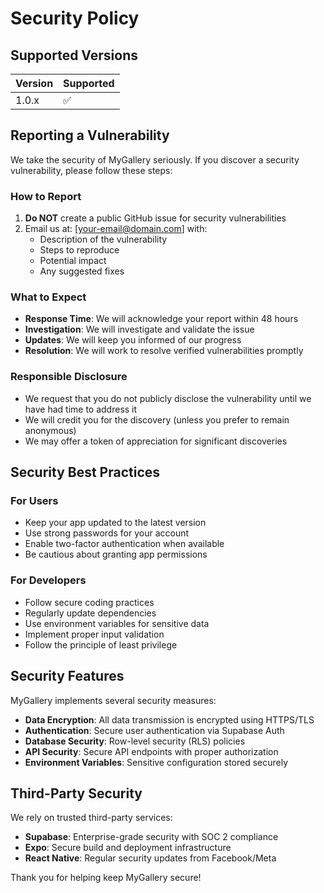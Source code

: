 # Security Policy

## Supported Versions

| Version | Supported          |
| ------- | ------------------ |
| 1.0.x   | :white_check_mark: |

## Reporting a Vulnerability

We take the security of MyGallery seriously. If you discover a security vulnerability, please follow these steps:

### How to Report

1. **Do NOT** create a public GitHub issue for security vulnerabilities
2. Email us at: [your-email@domain.com] with:
   - Description of the vulnerability
   - Steps to reproduce
   - Potential impact
   - Any suggested fixes

### What to Expect

- **Response Time**: We will acknowledge your report within 48 hours
- **Investigation**: We will investigate and validate the issue
- **Updates**: We will keep you informed of our progress
- **Resolution**: We will work to resolve verified vulnerabilities promptly

### Responsible Disclosure

- We request that you do not publicly disclose the vulnerability until we have had time to address it
- We will credit you for the discovery (unless you prefer to remain anonymous)
- We may offer a token of appreciation for significant discoveries

## Security Best Practices

### For Users

- Keep your app updated to the latest version
- Use strong passwords for your account
- Enable two-factor authentication when available
- Be cautious about granting app permissions

### For Developers

- Follow secure coding practices
- Regularly update dependencies
- Use environment variables for sensitive data
- Implement proper input validation
- Follow the principle of least privilege

## Security Features

MyGallery implements several security measures:

- **Data Encryption**: All data transmission is encrypted using HTTPS/TLS
- **Authentication**: Secure user authentication via Supabase Auth
- **Database Security**: Row-level security (RLS) policies
- **API Security**: Secure API endpoints with proper authorization
- **Environment Variables**: Sensitive configuration stored securely

## Third-Party Security

We rely on trusted third-party services:

- **Supabase**: Enterprise-grade security with SOC 2 compliance
- **Expo**: Secure build and deployment infrastructure
- **React Native**: Regular security updates from Facebook/Meta

Thank you for helping keep MyGallery secure!
